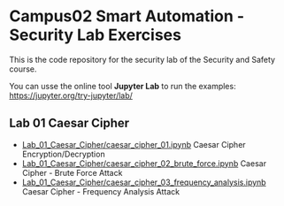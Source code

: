 # Campus02 Smart Automation - Security Lab Exercises
This is the code repository for the security lab of the Security and Safety course.

You can usse the online tool **Jupyter Lab** to run the examples: https://jupyter.org/try-jupyter/lab/

## Lab 01 Caesar Cipher
* [Lab_01_Caesar_Cipher/caesar_cipher_01.ipynb](Lab_01_Caesar_Cipher/caesar_cipher_01.ipynb)  Caesar Cipher Encryption/Decryption
* [Lab_01_Caesar_Cipher/caesar_cipher_02_brute_force.ipynb](Lab_01_Caesar_Cipher/caesar_cipher_02_brute_force.ipynb)  Caesar Cipher - Brute Force Attack
* [Lab_01_Caesar_Cipher/caesar_cipher_03_frequency_analysis.ipynb](Lab_01_Caesar_Cipher/caesar_cipher_03_frequency_analysis.ipynb)  Caesar Cipher - Frequency Analysis Attack
